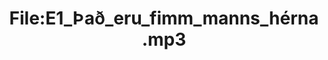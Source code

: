 ---
title: File:E1_Það_eru_fimm_manns_hérna.mp3
recording of: Það eru fimm manns hérna.
reading speed: slow
speaker: E
license: CC0
---
